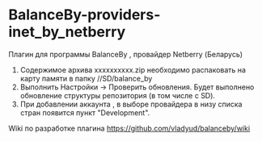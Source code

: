 # BalanceBy-providers-inet_by_netberry
Плагин для программы BalanceBy , провайдер Netberry (Беларусь)

1. Содержимое архива xxxxxxxxxx.zip необходимо распаковать на карту памяти в папку //SD/balance_by
2. Выполнить Настройки -> Проверить обновления. Будет выполнено обновление структуры репозитория (в том числе с SD).
2. При добавлении аккаунта , в выборе провайдера в низу списка стран появится пункт "Development".

Wiki по разработке плагина
https://github.com/vladyud/balanceby/wiki
